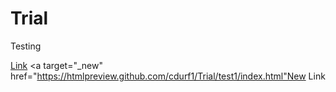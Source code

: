 # Trial
Testing

<a target="_new" href="test1/index.html">Link</a>
<a target="_new" href="https://htmlpreview.github.com/cdurf1/Trial/test1/index.html"New Link</a>


